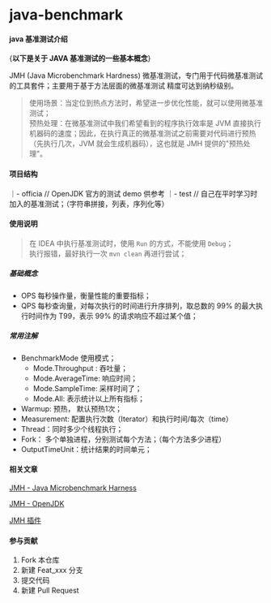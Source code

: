 # java-benchmark

#### java 基准测试介绍
{**以下是关于 JAVA 基准测试的一些基本概念**}

JMH (Java Microbenchmark Hardness) 微基准测试，专门用于代码微基准测试的工具套件；主要用于基于方法层面的微基准测试
精度可达到纳秒级别。

> 使用场景：当定位到热点方法时，希望进一步优化性能，就可以使用微基准测试；<br>
> 预热处理：在微基准测试中我们希望看到的程序执行效率是 JVM 直接执行机器码的速度；因此，在执行真正的微基准测试之前需要对代码进行预热
> （先执行几次，JVM 就会生成机器码），这也就是 JMH 提供的"预热处理"。

#### 项目结构
｜- officia  // OpenJDK 官方的测试 demo 供参考
｜- test     // 自己在平时学习时加入的基准测试；（字符串拼接，列表，序列化等）

#### 使用说明
> 在 IDEA 中执行基准测试时，使用 `Run` 的方式，不能使用 `Debug`；<br>
> 执行报错，最好执行一次 `mvn clean` 再进行尝试；

##### 基础概念
* OPS 每秒操作量，衡量性能的重要指标；
* QPS 每秒查询量，对每次执行的时间进行升序排列，取总数的 99% 的最大执行时间作为 T99，表示 99% 的请求响应不超过某个值；

##### 常用注解
* BenchmarkMode 使用模式；
    * Mode.Throughput : 吞吐量；
    * Mode.AverageTime: 响应时间；
    * Mode.SampleTime: 采样时间了；
    * Mode.All: 表示统计以上所有指标；
* Warmup: 预热， 默认预热1次；
* Measurement: 配置执行次数（Iterator）和执行时间/每次（time）
* Thread：同时多少个线程执行；
* Fork： 多个单独进程，分别测试每个方法；（每个方法多少进程）
* OutputTimeUnit：统计结果的时间单元；


#### 相关文章
[JMH - Java Microbenchmark Harness](http://tutorials.jenkov.com/java-performance/jmh.html)

[JMH - OpenJDK](http://openjdk.java.net/projects/code-tools/jmh/)

[JMH 插件](https://github.com/artyushov/idea-jmh-plugin)

#### 参与贡献

1.  Fork 本仓库
2.  新建 Feat_xxx 分支
3.  提交代码
4.  新建 Pull Request

